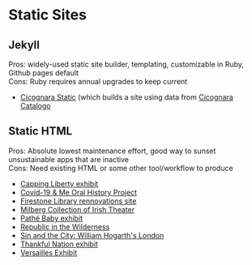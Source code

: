 # Static Sites

## Jekyll

Pros: widely-used static site builder, templating, customizable in Ruby, Github pages default  
Cons: Ruby requires annual upgrades to keep current

* [Cicognara Static](https://github.com/pulibrary/cicognara-static) (which builds a site using data
  from [Cicognara Catalogo](https://github.com/pulibrary/cicognara-catalogo/)


## Static HTML

Pros: Absolute lowest maintenance effort, good way to sunset unsustainable apps that are inactive  
Cons: Need existing HTML or some other tool/workflow to produce

* [Capping Liberty exhibit](https://github.com/pulibrary/capping_liberty_exhibit_archive)
* [Covid-19 &amp; Me Oral History Project](https://github.com/pulibrary/amp-up-training)
* [Firestone Library rennovations site](https://github.com/pulibrary/firestone_renovations_archive)
* [Milberg Collection of Irish Theater](https://github.com/pulibrary/milberg_exhibit_archive)
* [Pathé Baby exhibit](https://github.com/pulibrary/pathebaby_exhibit_archive)
* [Republic in the Wilderness](https://github.com/pulibrary/republic_exhibit_archive)
* [Sin and the City: William Hogarth's London](https://github.com/pulibrary/hogarth_exhibit_archive)
* [Thankful Nation exhibit](https://github.com/pulibrary/thankful_nation_exhibit_archive)
* [Versailles Exhibit](https://github.com/pulibrary/versailles_exhibit_archive)

